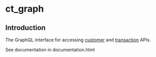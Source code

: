 # ct_graph

## Introduction

The GraphQL interface for accessing [customer](http://customer-pre.us-west-2.elasticbeanstalk.com/)
 and [transaction](http://customer-pre.us-west-2.elasticbeanstalk.com/) APIs.

See documentation in documentation.html
